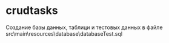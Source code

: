# crudtasks
Создание базы данных, таблици и тестовых данных в файле src\main\resources\database\databaseTest.sql
